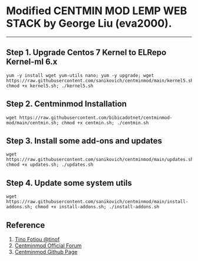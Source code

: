 # Modified CENTMIN MOD LEMP WEB STACK by George Liu (eva2000).
---

## Step 1. Upgrade Centos 7 Kernel to ELRepo Kernel-ml 6.x
```
yum -y install wget yum-utils nano; yum -y upgrade; wget https://raw.githubusercontent.com/sanikovich/centminmod/main/kernel5.sh; chmod +x kernel5.sh; ./kernel5.sh
```

## Step 2. Centminmod Installation
```
wget https://raw.githubusercontent.com/bibicadotnet/centminmod-mod/main/centmin.sh; chmod +x centmin.sh; ./centmin.sh
```

## Step 3. Install some add-ons and updates
```
wget https://raw.githubusercontent.com/sanikovich/centminmod/main/updates.sh; chmod +x updates.sh; ./updates.sh
```

## Step 4. Update some system utils
```
wget https://raw.githubusercontent.com/sanikovich/centminmod/main/install-addons.sh; chmod +x install-addons.sh; ./install-addons.sh
```


## Reference
1. [Tino Fotiou @tinof](https://github.com/tinof/centmininit)
1. [Centminmod Official Forum](https://community.centminmod.com/threads/discussion-how-do-you-initially-install-setup-your-centmin-mod-server.14736/page-3)
1. [Centminmod Github Page](https://github.com/centminmod/centminmod/blob/master/centmin.sh)
